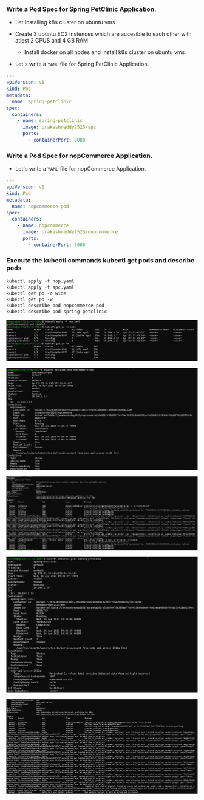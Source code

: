 ### Write a Pod Spec for Spring PetClinic Application.

* Let Installing k8s cluster on ubuntu vms

* Create 3 ubuntu EC2 Instences which are accesible to each other with atlest 2 CPUS and 4 GB RAM
    * Install docker on all nodes and Install k8s cluster on ubuntu vms

* Let's write a `YAML` file for Spring PetClinic Application.

```yaml
---
apiVersion: v1
kind: Pod
metadata:
  name: spring-petclinic
spec:
  containers:
    - name: spring-petclinic
      image: prakashreddy2525/spc
      ports:
        - containerPort: 8080
```
### Write a Pod Spec for nopCommerce Application.

* Let's write a `YAML` file for nopCommerce Application.

```yaml
---
apiVersion: v1
kind: Pod
metadata:
  name: nopcommerce-pod
spec:
  containers:
    - name: nopcommerce
      image: prakashreddy2525/nopcommerce
      ports:
        - containerPort: 5000
```
### Execute the kubectl commands kubectl get pods and describe pods

```
kubectl apply -f nop.yaml
kubectl apply -f spc.yaml
kubectl get po -o wide
kubectl get po -w
kubectl describe pod nopcommerce-pod
kubectl describe pod spring-petclinic
```

![preview](./Images/Image1.png)

![preview](./Images/Image2.png)

![preview](./Images/Image3.png)

![preview](./Images/Image4.png)

![preview](./Images/Image5.png)
